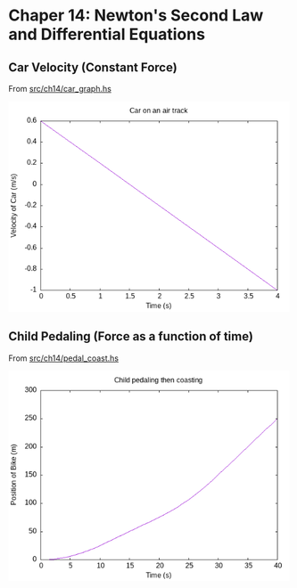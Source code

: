 # Chaper 14: Newton's Second Law and Differential Equations

## Car Velocity (Constant Force)

From [src/ch14/car_graph.hs](src/ch14/car_graph.hs)

![Car velocity as a function of time in Example 14.1](./images/ch14_car_graph.png)

## Child Pedaling (Force as a function of time)

From [src/ch14/pedal_coast.hs](src/ch14/pedal_coast.hs)

![Child Pedaling then Coasting 14.5](./images/ch14_pedal_coast.png)
